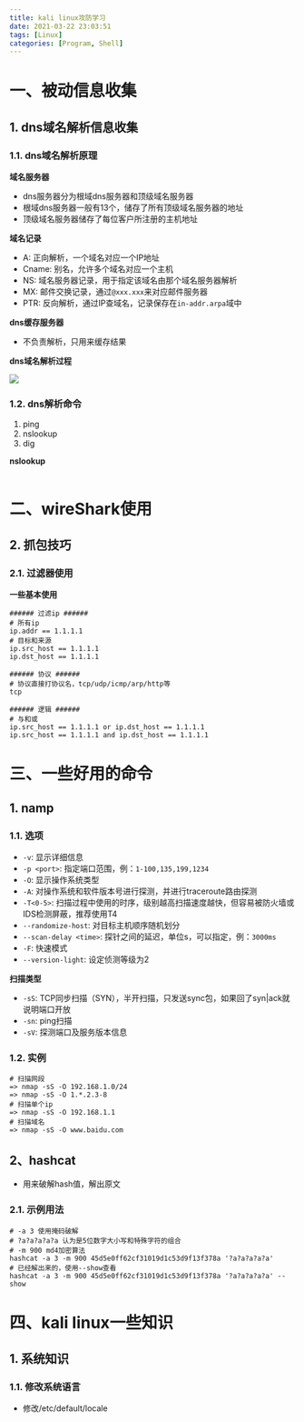```yaml
---
title: kali linux攻防学习
date: 2021-03-22 23:03:51
tags: [Linux]
categories: [Program, Shell]
---
```


# 一、被动信息收集

## 1. dns域名解析信息收集

### 1.1. dns域名解析原理

**域名服务器**

- dns服务器分为根域dns服务器和顶级域名服务器
- 根域dns服务器一般有13个，储存了所有顶级域名服务器的地址
- 顶级域名服务器储存了每位客户所注册的主机地址

**域名记录**

- A: 正向解析，一个域名对应一个IP地址
- Cname: 别名，允许多个域名对应一个主机
- NS: 域名服务器记录，用于指定该域名由那个域名服务器解析
- MX: 邮件交换记录，通过`@xxx.xxx`来对应邮件服务器
- PTR: 反向解析，通过IP查域名，记录保存在`in-addr.arpa`域中

**dns缓存服务器**

- 不负责解析，只用来缓存结果

**dns域名解析过程**

<img src = "2021-03-22-01.png">

### 1.2. dns解析命令

1. ping
2. nslookup
3. dig

**nslookup**

```shell

```

# 二、wireShark使用

## 2. 抓包技巧

### 2.1. 过滤器使用

**一些基本使用**

```shell
###### 过滤ip ######
# 所有ip
ip.addr == 1.1.1.1
# 目标和来源
ip.src_host == 1.1.1.1
ip.dst_host == 1.1.1.1

###### 协议 ######
# 协议直接打协议名，tcp/udp/icmp/arp/http等
tcp

###### 逻辑 ######
# 与和或
ip.src_host == 1.1.1.1 or ip.dst_host == 1.1.1.1
ip.src_host == 1.1.1.1 and ip.dst_host == 1.1.1.1

```

# 三、一些好用的命令

## 1. namp

### 1.1. 选项

- `-v`: 显示详细信息
- `-p <port>`: 指定端口范围，例：`1-100,135,199,1234`
- `-O`: 显示操作系统类型
- `-A`: 对操作系统和软件版本号进行探测，并进行traceroute路由探测
- `-T<0-5>`: 扫描过程中使用的时序，级别越高扫描速度越快，但容易被防火墙或IDS检测屏蔽，推荐使用T4
- `--randomize-host`: 对目标主机顺序随机划分
- `--scan-delay <time>`: 探针之间的延迟，单位s，可以指定，例：`3000ms`
- `-F`: 快速模式
- `--version-light`: 设定侦测等级为2

**扫描类型**

- `-sS`: TCP同步扫描（SYN），半开扫描，只发送sync包，如果回了syn|ack就说明端口开放
- `-sn`: ping扫描
- `-sV`: 探测端口及服务版本信息

### 1.2. 实例

```shell
# 扫描网段
=> nmap -sS -O 192.168.1.0/24
=> nmap -sS -O 1.*.2.3-8
# 扫描单个ip
=> nmap -sS -O 192.168.1.1
# 扫描域名
=> nmap -sS -O www.baidu.com
```

## 2、hashcat

- 用来破解hash值，解出原文

### 2.1. 示例用法

```shell
# -a 3 使用掩码破解
# ?a?a?a?a?a 认为是5位数字大小写和特殊字符的组合
# -m 900 md4加密算法
hashcat -a 3 -m 900 45d5e0ff62cf31019d1c53d9f13f378a '?a?a?a?a?a'
# 已经解出来的，使用--show查看
hashcat -a 3 -m 900 45d5e0ff62cf31019d1c53d9f13f378a '?a?a?a?a?a' --show
```

# 四、kali linux一些知识

## 1. 系统知识

### 1.1. 修改系统语言

- 修改/etc/default/locale
